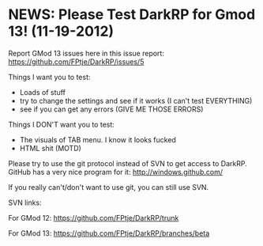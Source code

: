 NEWS: Please Test DarkRP for Gmod 13! (11-19-2012)
======

Report GMod 13 issues here in this issue report:
https://github.com/FPtje/DarkRP/issues/5

Things I want you to test:
- Loads of stuff
- try to change the settings and see if it works (I can't test EVERYTHING)
- see if you can get any errors (GIVE ME THOSE ERRORS)

Things I DON'T want you to test:
- The visuals of TAB menu. I know it looks fucked
- HTML shit (MOTD)


Please try to use the git protocol instead of SVN to get access to DarkRP. GitHub has a very nice program for it:
http://windows.github.com/


If you really can't/don't want to use git, you can still use SVN.

SVN links:

For GMod 12:
https://github.com/FPtje/DarkRP/trunk

For GMod 13:
https://github.com/FPtje/DarkRP/branches/beta